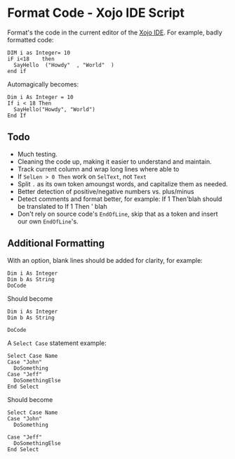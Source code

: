 Format Code - Xojo IDE Script
=============================

Format's the code in the current editor of the [Xojo IDE](http://www.xojo.com).
For example, badly formatted code:

    DIM i as Integer= 10
    iF i<18    then
      SayHello  ("Howdy"  , "World"  )
    end if
    
Automagically becomes:

    Dim i As Integer = 10
    If i < 18 Then
      SayHello("Howdy", "World")
    End If    

Todo
----

* Much testing.
* Cleaning the code up, making it easier to understand and maintain.
* Track current column and wrap long lines where able to
* If `SelLen > 0 Then` work on `SelText`, not `Text`
* Split `.` as its own token amoungst words, and capitalize them as 
  needed.
* Better detection of positive/negative numbers vs. plus/minus
* Detect comments and format better, for example:
    If 1 Then'blah 
should be translated to
    If 1 Then ' blah
* Don't rely on source code's `EndOfLine`, skip that as a token and insert
  our own `EndOfLine`'s.

Additional Formatting
---------------------

With an option, blank lines should be added for clarity, for example:

    Dim i As Integer
    Dim b As String
    DoCode
 
Should become
 
    Dim i As Integer
    Dim b As String

    DoCode

A `Select Case` statement example:

    Select Case Name
    Case "John"
      DoSomething
    Case "Jeff"
      DoSomethingElse
    End Select
 
Should become

    Select Case Name
    Case "John"
      DoSomething

    Case "Jeff"
      DoSomethingElse
    End Select
